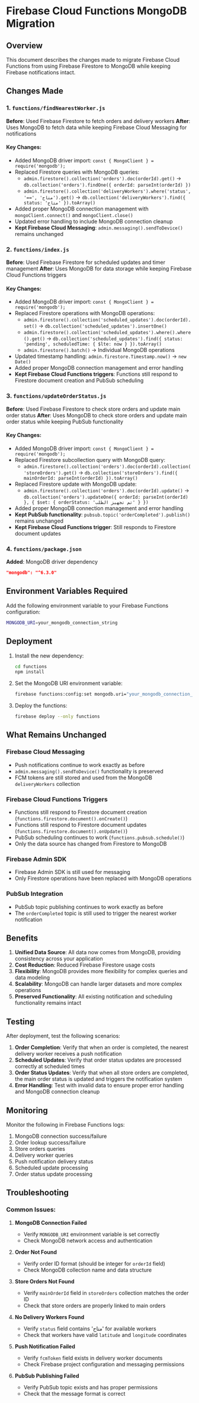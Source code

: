 # Firebase Cloud Functions MongoDB Migration

## Overview
This document describes the changes made to migrate Firebase Cloud Functions from using Firebase Firestore to MongoDB while keeping Firebase notifications intact.

## Changes Made

### 1. `functions/findNearestWorker.js`
**Before**: Used Firebase Firestore to fetch orders and delivery workers
**After**: Uses MongoDB to fetch data while keeping Firebase Cloud Messaging for notifications

#### Key Changes:
- Added MongoDB driver import: `const { MongoClient } = require('mongodb');`
- Replaced Firestore queries with MongoDB queries:
  - `admin.firestore().collection('orders').doc(orderId).get()` → `db.collection('orders').findOne({ orderId: parseInt(orderId) })`
  - `admin.firestore().collection('deliveryWorkers').where('status', '==', 'متاح').get()` → `db.collection('deliveryWorkers').find({ status: 'متاح' }).toArray()`
- Added proper MongoDB connection management with `mongoClient.connect()` and `mongoClient.close()`
- Updated error handling to include MongoDB connection cleanup
- **Kept Firebase Cloud Messaging**: `admin.messaging().sendToDevice()` remains unchanged

### 2. `functions/index.js`
**Before**: Used Firebase Firestore for scheduled updates and timer management
**After**: Uses MongoDB for data storage while keeping Firebase Cloud Functions triggers

#### Key Changes:
- Added MongoDB driver import: `const { MongoClient } = require('mongodb');`
- Replaced Firestore operations with MongoDB operations:
  - `admin.firestore().collection('scheduled_updates').doc(orderId).set()` → `db.collection('scheduled_updates').insertOne()`
  - `admin.firestore().collection('scheduled_updates').where().where().get()` → `db.collection('scheduled_updates').find({ status: 'pending', scheduledTime: { $lte: now } }).toArray()`
  - `admin.firestore().batch()` → Individual MongoDB operations
- Updated timestamp handling: `admin.firestore.Timestamp.now()` → `new Date()`
- Added proper MongoDB connection management and error handling
- **Kept Firebase Cloud Functions triggers**: Functions still respond to Firestore document creation and PubSub scheduling

### 3. `functions/updateOrderStatus.js`
**Before**: Used Firebase Firestore to check store orders and update main order status
**After**: Uses MongoDB to check store orders and update main order status while keeping PubSub functionality

#### Key Changes:
- Added MongoDB driver import: `const { MongoClient } = require('mongodb');`
- Replaced Firestore subcollection query with MongoDB query:
  - `admin.firestore().collection('orders').doc(orderId).collection('storeOrders').get()` → `db.collection('storeOrders').find({ mainOrderId: parseInt(orderId) }).toArray()`
- Replaced Firestore update with MongoDB update:
  - `admin.firestore().collection('orders').doc(orderId).update()` → `db.collection('orders').updateOne({ orderId: parseInt(orderId) }, { $set: { orderStatus: 'تم تجهيز الطلب' } })`
- Added proper MongoDB connection management and error handling
- **Kept PubSub functionality**: `pubsub.topic('orderCompleted').publish()` remains unchanged
- **Kept Firebase Cloud Functions trigger**: Still responds to Firestore document updates

### 4. `functions/package.json`
**Added**: MongoDB driver dependency
```json
"mongodb": "^6.3.0"
```

## Environment Variables Required

Add the following environment variable to your Firebase Functions configuration:

```bash
MONGODB_URI=your_mongodb_connection_string
```

## Deployment

1. Install the new dependency:
   ```bash
   cd functions
   npm install
   ```

2. Set the MongoDB URI environment variable:
   ```bash
   firebase functions:config:set mongodb.uri="your_mongodb_connection_string"
   ```

3. Deploy the functions:
   ```bash
   firebase deploy --only functions
   ```

## What Remains Unchanged

### Firebase Cloud Messaging
- Push notifications continue to work exactly as before
- `admin.messaging().sendToDevice()` functionality is preserved
- FCM tokens are still stored and used from the MongoDB `deliveryWorkers` collection

### Firebase Cloud Functions Triggers
- Functions still respond to Firestore document creation (`functions.firestore.document().onCreate()`)
- Functions still respond to Firestore document updates (`functions.firestore.document().onUpdate()`)
- PubSub scheduling continues to work (`functions.pubsub.schedule()`)
- Only the data source has changed from Firestore to MongoDB

### Firebase Admin SDK
- Firebase Admin SDK is still used for messaging
- Only Firestore operations have been replaced with MongoDB operations

### PubSub Integration
- PubSub topic publishing continues to work exactly as before
- The `orderCompleted` topic is still used to trigger the nearest worker notification

## Benefits

1. **Unified Data Source**: All data now comes from MongoDB, providing consistency across your application
2. **Cost Reduction**: Reduced Firebase Firestore usage costs
3. **Flexibility**: MongoDB provides more flexibility for complex queries and data modeling
4. **Scalability**: MongoDB can handle larger datasets and more complex operations
5. **Preserved Functionality**: All existing notification and scheduling functionality remains intact

## Testing

After deployment, test the following scenarios:

1. **Order Completion**: Verify that when an order is completed, the nearest delivery worker receives a push notification
2. **Scheduled Updates**: Verify that order status updates are processed correctly at scheduled times
3. **Order Status Updates**: Verify that when all store orders are completed, the main order status is updated and triggers the notification system
4. **Error Handling**: Test with invalid data to ensure proper error handling and MongoDB connection cleanup

## Monitoring

Monitor the following in Firebase Functions logs:

1. MongoDB connection success/failure
2. Order lookup success/failure
3. Store orders queries
4. Delivery worker queries
5. Push notification delivery status
6. Scheduled update processing
7. Order status update processing

## Troubleshooting

### Common Issues:

1. **MongoDB Connection Failed**
   - Verify `MONGODB_URI` environment variable is set correctly
   - Check MongoDB network access and authentication

2. **Order Not Found**
   - Verify order ID format (should be integer for `orderId` field)
   - Check MongoDB collection name and data structure

3. **Store Orders Not Found**
   - Verify `mainOrderId` field in `storeOrders` collection matches the order ID
   - Check that store orders are properly linked to main orders

4. **No Delivery Workers Found**
   - Verify `status` field contains 'متاح' for available workers
   - Check that workers have valid `latitude` and `longitude` coordinates

5. **Push Notification Failed**
   - Verify `fcmToken` field exists in delivery worker documents
   - Check Firebase project configuration and messaging permissions

6. **PubSub Publishing Failed**
   - Verify PubSub topic exists and has proper permissions
   - Check that the message format is correct 